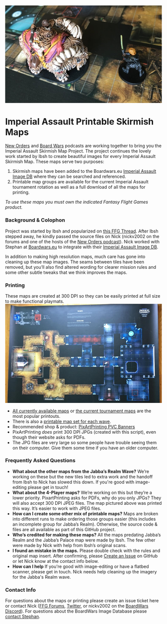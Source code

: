 ![detail map preview](web_images/map-preview.jpg)
# Imperial Assault Printable Skirmish Maps

[New Orders](https://neworders.xyz) and [Board Wars](http://boardwars.eu/) podcasts are working together to bring you the Imperial Assault Skirmish Map Project. The project continues the lovely work started by Ibsh to create beautiful images for every Imperial Assault Skirmish Map. These maps serve two purposes:

1. Skirmish maps have been added to the Boardwars.eu [Imperial Assault Image DB](http://cards.boardwars.eu/index.php?album=Skirmish-Maps) where they can be searched and referenced.
2. Printable map groups are available for the current Imperial Assault tournament rotation as well as a full download of all the maps for printing.

*To use these maps you must own the indicated Fantasy Flight Games product.*

### Background & Colophon

Project was started by Ibsh and popularized on [this FFG Thread](https://community.fantasyflightgames.com/topic/186906-pre-assembled-skirmish-maps/). After Ibsh stepped away, he kindly passed the source files on Nick (nickv2002 on the forums and one of the hosts of the [New Orders podcast](https://neworders.xyz/)). Nick worked with Stephan at [Boardwars.eu](http://boardwars.eu/) to integrate with their [Imperial Assault Image DB](http://cards.boardwars.eu/).

In addition to making high resolution maps, much care has gone into cleaning up these map images. The seams between tiles have been removed, but you’ll also find altered wording for clearer mission rules and some other subtle tweaks that we think improves the maps.

### Printing
These maps are created at 300 DPI so they can be easily printed at full size to make functional playmats.
![playmat photo](web_images/map-sample.jpg)

* [All currently available maps](https://github.com/nickv2002/Imperial-Assault-Skirmish-Map-Project/tree/master/Combined_IA_Map_Sheets/All2PlayerMaps) or [the current tournament maps](https://github.com/nickv2002/Imperial-Assault-Skirmish-Map-Project/tree/master/Combined_IA_Map_Sheets/TournamenRotationISBAnchorheadJabba) are the most popular printouts.
* There is also a [printable map set for each wave](https://github.com/nickv2002/Imperial-Assault-Skirmish-Map-Project/tree/master/Combined_IA_Map_Sheets).
* Recommended shop & product: [PixArtPrinting PVC Banners](https://www.pixartprinting.com/signage/banners-mesh/pvc-banner/)
* PixArtPrinting *does* print 300 DPI JPGs (created with this script), even though their website asks for PDFs.
* The JPG files are very large so some people have trouble seeing them on their computer. Give them some time if you have an older computer.

### Frequently Asked Questions
* **What about the other maps from the Jabba’s Realm Wave?** We’re working on these but the new tiles led to extra work and the handoff from Ibsh to Nick has slowed this down. If you're good with image-editing please get in touch!
* **What about the 4-Player maps?** We’re working on this but they’re a lower priority.
PixartPrinting asks for PDFs, why do you only JPGs? They will also accept 300 DPI JPEG files. The map pictured above was printed this way. It’s easier to work with JPEG files.
* **How can I create some other mix of printable maps?** Maps are broken into different runs to make ordering those groups easier (this includes an incomplete group for Jabba’s Realm). Otherwise, the source code & files are all available as part of this GitHub project.
* **Who’s credited for making these maps?** All the maps predating Jabba’s Realm and the Jabba’s Palace map were made by Ibsh. The few other were made by Nick with help from Ibsh’s original scans.
* **I found an mistake in the maps.** Please double check with the rules and original map insert. After confirming, please [Create an Issue](https://github.com/nickv2002/Imperial-Assault-Skirmish-Map-Project/issues/new) on GitHub or let Nick know at the contact info below.
* **How can I help** If you're good with image-editing or have a flatbed scanner, please get in touch. Nick needs help cleaning up the imagery for the Jabba's Realm wave.

### Contact Info
For questions about the maps or printing please create an issue ticket here or contact Nick ([FFG Forums](https://community.fantasyflightgames.com/profile/260007-nickv2002/), [Twitter](https://twitter.com/ianeworders), or nickv2002 on the [BoardWars Discord](http://discord.me/bweu)). For questions about the BoardWars Image Database please [contact Stephan](http://boardwars.eu/about/).
